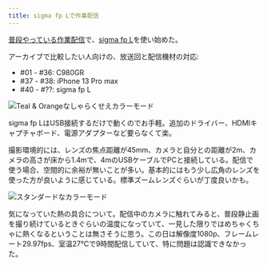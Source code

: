 ```yaml
---
title: sigma fp Lで作業配信
---
```

[普段やっている作業配信](https://www.youtube.com/c/r7kamura)で、[sigma fp L](https://www.amazon.co.jp/dp/B0916G94WV)を使い始めた。

アーカイブで比較したい人向けの、放送回と配信機材の対応:

*   #01 - #36: C980GR
*   #37 - #38: iPhone 13 Pro max
*   #40 - #??: sigma fp L

![](https://lh3.googleusercontent.com/docs/AG8NV2Z8VLp65fwOS-UkNgj0RszgM7ZHYUWcYf5u7WdxmkZnp676g5rqBmg_bh5aWrae5-_rA9M1qHetRI1UQKmUU43RLXMOLJ6R7ODks-8aiajXriQdZYZEfPf37JJVpVaMZINMfgSMVyys_e3MzKuyGXj5O5F26xlyv62UPeNArYRBMYpBSXXaiHz8JbS9WoJP26L4Z4uB36G8UWqOKRYdBfFi203JdBLAJQqU62r6wrcwldtT4PLmve9A0v9N6r8bBMU6otEhf5UGSHqpAfIQ-qSsDKEASshB1mmWvAC5fvFZAXoVpVIgXLGo79bMJ1eA_oBoxoyz4Wt6D6p36nfXczvhwa_evEYtndZZ_L4mXLfbf3RxCeR95DqrSnlOoNBsEi4a7TUyZ-Ef5wZ-XM-uarVR-9PIDmfzYHSghvgoPLa5R-_Vy6m_jRFAs0luPYNerIHHErYiFAoeKSkfRtRjKmCjoFsrjrWDKqR6hL_V1IEPkhLRrYRVG_uMTtItPDp7Vx8HMvYyCjL3Xp60QCwUP5aIDaYg4HiNfY5o7_CYWf4Msa8_ams_L4B0lDQ4DEl61DkN1UmTs7R80pl_WVQhOf4M-x1XcIycbB7YTkOX_ouTZFtJlE-_tjFxD4DPK0xjVtSgddfIsf_h3r_WygeKlMAkaRrPucCYq3GnBtYX_7cNNlrWejn1pp2c0VcqSPgjFpAwIj4Q6YOm4S1HAZo2abqyycgVFq02KZvIWr1ZDPs8w1sqmfrutpiPfJ6qgsHXYZK7yU4hjRXu7pA9wo1ej_ho9BF8v1TchJUpsCLDYTDfeyjPHkCNCTs4Sc9EiVQT2YiEBUhDTzJznLzj4VLv0k_azO-Ie-M8HsHPIb8ps-VKy0qu5b3ZY4_jeJOoIYlHj_i-c8f0EmnJ9GDdAtAkYDV9aott4wMO_xglGlYzfeVvUMzFKDjRBOOFCdgK9LWVtFCLCGxWuIqV3O1K6zGUWPtK_QhgFzayZsZUKr-esciu5d_sAlPt-6xJ2hVbT1KCCnaw5vCdMG9BqoDGHI7-B2xmux4_F2hz1okum5oIyRWv0nGkYWqTiC3rZ9DwIpeHdCzwjg7du2p914PCAw8eqWbtwfNNaOR8UnL5hrJpOchDrRnPwiESwD4IyYHL3CZryP46s3YWBbDVLnq7cqLHsZzF81WrP1M0AO2WYdqcqDuCCDXK3xdq_BOV--QQpQbQ1kwimO9Q7oJGAVTt3JLso7L_veO6txtFV0baqM7w-tXNYYfZ "Teal & Orangeなしゃらくせえカラーモード")

sigma fp LはUSB接続するだけで動くのでお手軽。追加のドライバー、HDMIキャプチャボード、電源アダプターなど要らなくて楽。

撮影環境的には、レンズの焦点距離が45mm、カメラと自分との距離が2m、カメラの高さが床から1.4mで、4mのUSBケーブルでPCと接続している。配信で使う場合、空間的に余裕が無いことが多い。基本的にはもう少し広角のレンズを使った方が良いように感じている。標準ズームレンズぐらいが丁度良いかも。

![](https://lh3.googleusercontent.com/docs/AG8NV2a5g4pq6VHNLASOsHo3qdHw3lQODX9ql9ZVnJr8_wwiXXmXTkC6k4nYekuHz7n6MTLf3olzAP6hc3xjhLl4_7GVkjbfDUFqIzGRxUaDFXxzdehbum_kOPg-s1MADhDzHHdIwtcqi4tOWR2INhAieUELtHXpH92X5JpDHJWqZ7mXg5N7g4bOLksXsQUvrMtlMGB6JmqJPXaXTdKdirMqtnqdIax45gNRZ1TJrRCbACALLKvLABJaL2wU_Cr5A0ipeIKNOIE45GjFDCe9x6_LLlH4i4PHKiuDKYn-ZmWRONQaaVK4smQwPlE25LOxTAizanAli2UQ1vTTjEzkxzlfhRDJ2Q9Y3Ri701GKDUM-kgPvI4z9oQu0RivVCUGxQQQPJ0GnlEjjEi4TOUOLpUds2_wREtjv7vHNhYabzciuWyBwMoHUNRStUuxePsq84cKZP5L7wkSg_-wa1dWc2o5ac0dOxQuBs2u4LBLRstaYFrJeKBlALhlsV4faMd357VjHioumqKxB713ZXkQguOqjOOEw11DazmU1sz50Y07xRMps9bq_mSernzO2U4SiBtXvKsuCmGUrEn9L8MF-BuQdI3LnQo8FumVTLJ7qjfiO25ninf3cAJMFbQZxlLq8ut9ojXBD3D1KNDJEoUqFLmiKefzfQa1a-9IKXxkZ877sY9TuksOFoFiw0iBpDBYXR8OvLCS3JUbrT_qw6clG9ouUN4DS-wZhjg94hZcHRgD9rP6hE5p1MDCH-6XZKzKMWtHSWx9EyrewuZxBgGFAAKNJE0YinSHJBTi7BW0sf9rq-X4ULQdj7opNzXQ2NXaeCUrHgKaOi0qXA4R7b4qOUZ2R39nzu5dwAJrZgnmb-7LuY3xBlLt_nQSG7ScJFrIbXp6w5285naoBK9V_fMmqAagQcUXy759iw1KqDmo4AicAoivaTnnI6XB8MCkTkoQTY95Ed_Gmg3sFogbA3S32yNZKLAVZcgiU_SlJstt4qvgn8ASMCdSYHHPubKQgbKti6n2mB6lhrSFcCal5yFJvu62oF31ViZ2yqgIw4dVHHSHOLh0RckQFwZS48OVg1nDb5nrgVP0zyfwTpenEdRO9ExClm9zuY1iVx_jXNSOJSQYp43Nl7xmtZxkVxPW9Xi5YScElaEUO0vVyXwMp52suvBV-SM7rD8_z738AdbunvOmRD-9CNq7cjWSkhPAHDcSLZjxChDdAlLPHZ5edhLXVe_rzSuvmSz0pCnS-qmrr5OYz48TN2AIn "スタンダードなカラーモード")

気になっていた熱の具合について。配信中のカメラに触れてみると、普段静止画を撮り続けているときぐらいの温度になっていて、一見した限りではめちゃくちゃに熱くなるということは無さそうに思う。この日は解像度1080p、フレームレート29.97fps、室温27℃で9時間配信していて、特に問題は認識できなかった。
